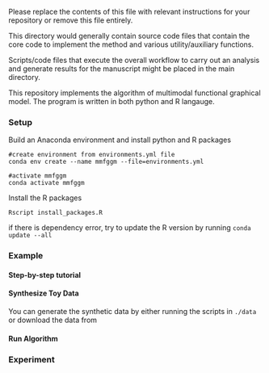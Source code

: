 Please replace the contents of this file with relevant instructions for your repository or remove this file entirely.

This directory would generally contain source code files that contain the core code to implement the method and various utility/auxiliary functions.

Scripts/code files that execute the overall workflow to carry out an analysis and generate results for the manuscript might be placed in the main directory.

This repository implements the algorithm of multimodal functional graphical model. The program is written in both python and R langauge. 

### Setup
Build an Anaconda environment and install python and R packages 
```
#create environment from environments.yml file
conda env create --name mmfggm --file=environments.yml

#activate mmfggm
conda activate mmfggm

```
Install the R packages
```
Rscript install_packages.R
```
if there is dependency error, try to update the R version by running `conda update --all`

### Example

#### Step-by-step tutorial


#### Synthesize Toy Data
You can generate the synthetic data by either running the scripts in `./data` or download the data from

#### Run Algorithm


### Experiment
